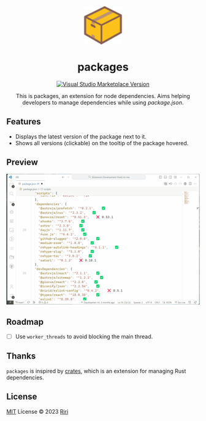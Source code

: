 <p align="center">
<img src="./res/logo.svg" height="100">
</p>
<h1 align="center">packages</h1>

<p align="center">
<a href="https://marketplace.visualstudio.com/items?itemName=ririd.packages" target="__blank"><img src="https://img.shields.io/visual-studio-marketplace/v/ririd.packages.svg?color=eee&amp;label=VS%20Code%20Marketplace&logo=visual-studio-code" alt="Visual Studio Marketplace Version" /></a>
</p>

<p align="center">
This is packages, an extension for node dependencies. Aims helping developers to manage dependencies while using <i>package.json</i>.
</p>

## Features

- Displays the latest version of the package next to it.
- Shows all versions (clickable) on the tooltip of the package hovered.

## Preview

![preview](./screenshots/preview.gif)

## Roadmap

- [ ] Use `worker_threads` to avoid blocking the main thread.

## Thanks

`packages` is inspired by [crates](https://github.com/serayuzgur/crates), which is an extension for managing Rust dependencies.

## License

[MIT](./LICENSE) License © 2023 [Riri](https://github.com/Daydreamer-riri)

